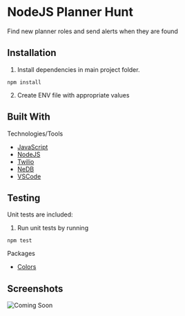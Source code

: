 # NodeJS Planner Hunt

Find new planner roles and send alerts when they are found

## Installation

1. Install dependencies in main project folder.

```
npm install
```

2. Create ENV file with appropriate values

## Built With

Technologies/Tools

- [JavaScript](https://www.javascript.com/)
- [NodeJS](https://nodejs.org/)
- [Twilio](https://www.twilio.com/)
- [NeDB](https://dbdb.io/db/nedb)
- [VSCode](https://code.visualstudio.com/)

## Testing

Unit tests are included:

1. Run unit tests by running

```
npm test
```

Packages

- [Colors](https://www.npmjs.com/package/colors)

## Screenshots

![Coming Soon](https://upload.wikimedia.org/wikipedia/commons/8/80/Comingsoon.png "Coming Soon")
